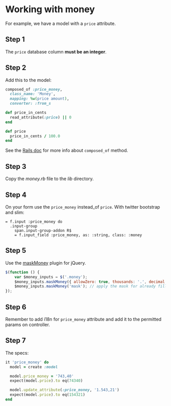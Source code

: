 # Working with money

For example, we have a model with a `price` attribute.

## Step 1

The `price` database column **must be an integer**.

## Step 2

Add this to the model:

``` ruby
composed_of :price_money,
  class_name: 'Money',
  mapping: %w(price amount),
  converter: :from_s

def price_in_cents
  read_attribute(:price) || 0
end

def price
  price_in_cents / 100.0
end
```

See the [Rails doc](http://goo.gl/mMqnx) for more info about `composed_of` method.

## Step 3

Copy the *money.rb* file to the *lib* directory.

## Step 4

On your form use the `price_money` instead_of `price`. With twitter bootstrap and slim:

``` text
= f.input :price_money do
  .input-group
    span.input-group-addon R$
    = f.input_field :price_money, as: :string, class: :money
```

## Step 5

Use the [maskMoney](http://plentz.github.com/jquery-maskmoney) plugin for jQuery.

``` javascript
$(function () {
    var $money_inputs = $('.money');
    $money_inputs.maskMoney({ allowZero: true, thousands: '.', decimal: ',' });
    $money_inputs.maskMoney('mask'); // apply the mask for already filled inputs
});
```

## Step 6

Remember to add i18n for `price_money` attribute and add it to the permitted params on controller.

## Step 7

The specs:

``` ruby
it 'price_money' do
  model = create :model

  model.price_money = '743,40'
  expect(model.price).to eq(74340)

  model.update_attribute(:price_money, '1.543,21')
  expect(model.price).to eq(154321)
end
```